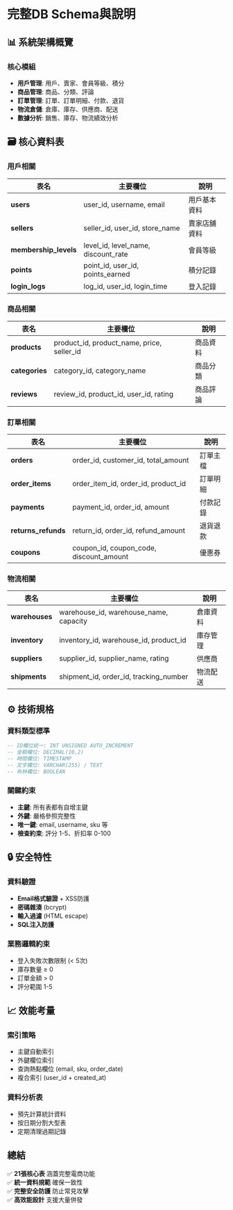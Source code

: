 # 完整DB Schema與說明

## 📊 系統架構概覽

### 核心模組
- **用戶管理**: 用戶、賣家、會員等級、積分
- **商品管理**: 商品、分類、評論
- **訂單管理**: 訂單、訂單明細、付款、退貨
- **物流倉儲**: 倉庫、庫存、供應商、配送
- **數據分析**: 銷售、庫存、物流績效分析

## 🗃️ 核心資料表

### 用戶相關 
| 表名 | 主要欄位 | 說明 |
|------|---------|------|
| **users** | user_id, username, email | 用戶基本資料 |
| **sellers** | seller_id, user_id, store_name | 賣家店舖資料 |
| **membership_levels** | level_id, level_name, discount_rate | 會員等級 |
| **points** | point_id, user_id, points_earned | 積分記錄 |
| **login_logs** | log_id, user_id, login_time | 登入記錄 |

### 商品相關 
| 表名 | 主要欄位 | 說明 |
|------|---------|------|
| **products** | product_id, product_name, price, seller_id | 商品資料 |
| **categories** | category_id, category_name | 商品分類 |
| **reviews** | review_id, product_id, user_id, rating | 商品評論 |

### 訂單相關 
| 表名 | 主要欄位 | 說明 |
|------|---------|------|
| **orders** | order_id, customer_id, total_amount | 訂單主檔 |
| **order_items** | order_item_id, order_id, product_id | 訂單明細 |
| **payments** | payment_id, order_id, amount | 付款記錄 |
| **returns_refunds** | return_id, order_id, refund_amount | 退貨退款 |
| **coupons** | coupon_id, coupon_code, discount_amount | 優惠券 |

### 物流相關 
| 表名 | 主要欄位 | 說明 |
|------|---------|------|
| **warehouses** | warehouse_id, warehouse_name, capacity | 倉庫資料 |
| **inventory** | inventory_id, warehouse_id, product_id | 庫存管理 |
| **suppliers** | supplier_id, supplier_name, rating | 供應商 |
| **shipments** | shipment_id, order_id, tracking_number | 物流配送 |

## ⚙️ 技術規格

### 資料類型標準
```sql
-- ID欄位統一: INT UNSIGNED AUTO_INCREMENT
-- 金額欄位: DECIMAL(10,2) 
-- 時間欄位: TIMESTAMP
-- 文字欄位: VARCHAR(255) / TEXT
-- 布林欄位: BOOLEAN
```

### 關鍵約束
- **主鍵**: 所有表都有自增主鍵
- **外鍵**: 嚴格參照完整性
- **唯一鍵**: email, username, sku 等
- **檢查約束**: 評分 1-5、折扣率 0-100

## 🔒 安全特性

### 資料驗證
- **Email格式驗證** + XSS防護
- **密碼雜湊** (bcrypt)
- **輸入過濾** (HTML escape)
- **SQL注入防護**

### 業務邏輯約束
- 登入失敗次數限制 (< 5次)
- 庫存數量 ≥ 0
- 訂單金額 > 0
- 評分範圍 1-5

## 📈 效能考量

### 索引策略
- 主鍵自動索引
- 外鍵欄位索引
- 查詢熱點欄位 (email, sku, order_date)
- 複合索引 (user_id + created_at)

### 資料分析表
- 預先計算統計資料
- 按日期分割大型表
- 定期清理過期記錄

## 總結

✅ **21張核心表** 涵蓋完整電商功能  
✅ **統一資料規範** 確保一致性  
✅ **完整安全防護** 防止常見攻擊  
✅ **高效能設計** 支援大量併發
